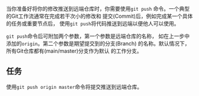 当你准备好将你的修改推送到远端仓库时，你需要使用`git push`
命令。一个典型的Git工作流通常在完成若干次小的修改和
提交(Commit)后，例如完成某一个具体的任务或重要节点后，
使用`git push`将代码推送到远端以便他人可以使用。

`git push`命令后可附加两个参数，第一个参数是远端仓库的名称，
如在上一步中添加的`origin`。第二个参数是期望提交到的分支(Branch)
的名称。默认情况下，所有Git仓库都有(main/master)分支作为默认
的工作分支。

## 任务

使用`git push origin master`命令将提交推送到远端仓库。
